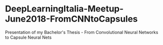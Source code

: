# DeepLearningItalia-Meetup-June2018-FromCNNtoCapsules
Presentation of my Bachelor's Thesis - From Convolutional Neural Networks to Capsule Neural Nets
